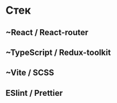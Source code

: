 #  Стек
## ~React / React-router
## ~TypeScript / Redux-toolkit  
## ~Vite / SCSS
## ESlint / Prettier
